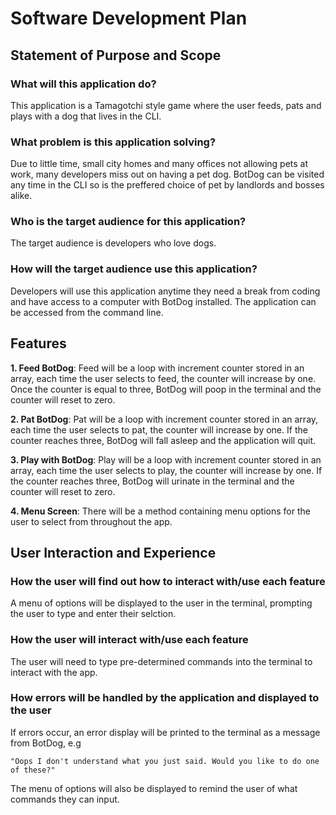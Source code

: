 # **Software Development Plan**

## **Statement of Purpose and Scope**

### **What will this application do?**

This application is a Tamagotchi style game where the user feeds, pats and plays with a dog that lives in the CLI. 

### **What problem is this application solving?**

Due to little time, small city homes and many offices not allowing pets at work, many developers miss out on having a pet dog. BotDog can be visited any time in the CLI so is the preffered choice of pet by landlords and bosses alike.

### **Who is the target audience for this application?**

The target audience is developers who love dogs.

### **How will the target audience use this application?**

Developers will use this application anytime they need a break from coding and have access to a computer with BotDog installed. The application can be accessed from the command line.

## **Features**

**1. Feed BotDog**: Feed will be a loop with increment counter stored in an array, each time the user selects to feed, the counter will increase by one. Once the counter is equal to three, BotDog will poop in the terminal and the counter will reset to zero.

**2. Pat BotDog**:  Pat will be a loop with increment counter stored in an array, each time the user selects to pat, the counter will increase by one. If the counter reaches three, BotDog will fall asleep and the application will quit.

**3. Play with BotDog**:  Play will be a loop with increment counter stored in an array, each time the user selects to play, the counter will increase by one. If the counter reaches three, BotDog will urinate in the terminal and the counter will reset to zero.

**4. Menu Screen**: There will be a method containing menu options for the user to select from throughout the app.

## **User Interaction and Experience**

### **How the user will find out how to interact with/use each feature**

A menu of options will be displayed to the user in the terminal, prompting the user to type and enter their selction.


### **How the user will interact with/use each feature**

The user will need to type pre-determined commands into the terminal to interact with the app.


### **How errors will be handled by the application and displayed to the user**

If errors occur, an error display will be printed to the terminal as a message from BotDog, e.g 

```
"Oops I don't understand what you just said. Would you like to do one of these?"
``` 

The menu of options will also be displayed to remind the user of what commands they can input.